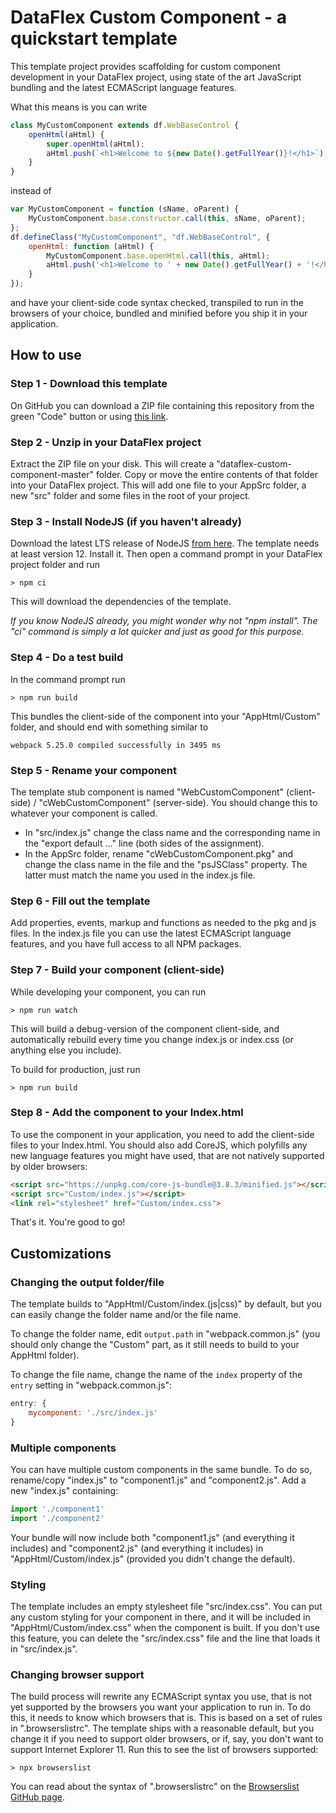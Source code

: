 # DataFlex Custom Component - a quickstart template

This template project provides scaffolding for custom component development in your DataFlex project, using state of the art JavaScript bundling and the latest ECMAScript language features.

What this means is you can write

```javascript
class MyCustomComponent extends df.WebBaseControl {
    openHtml(aHtml) {
        super.openHtml(aHtml);
        aHtml.push(`<h1>Welcome to ${new Date().getFullYear()}!</h1>`);
    }
}
```

instead of

```javascript
var MyCustomComponent = function (sName, oParent) {
    MyCustomComponent.base.constructor.call(this, sName, oParent);
};
df.defineClass("MyCustomComponent", "df.WebBaseControl", {
    openHtml: function (aHtml) {
        MyCustomComponent.base.openHtml.call(this, aHtml);
        aHtml.push('<h1>Welcome to ' + new Date().getFullYear() + '!</h1>');
    }
});
```

and have your client-side code syntax checked, transpiled to run in the browsers of your choice, bundled and minified before you ship it in your application.

## How to use

### Step 1 - Download this template

On GitHub you can download a ZIP file containing this repository from the green "Code" button or using [this link](https://github.com/jkruse/dataflex-custom-component/archive/master.zip).

### Step 2 - Unzip in your DataFlex project

Extract the ZIP file on your disk. This will create a "dataflex-custom-component-master" folder. Copy or move the entire contents of that folder into your DataFlex project. This will add one file to your AppSrc folder, a new "src" folder and some files in the root of your project.

### Step 3 - Install NodeJS (if you haven't already)

Download the latest LTS release of NodeJS [from here](https://nodejs.org/en/download/). The template needs at least version 12. Install it. Then open a command prompt in your DataFlex project folder and run

    > npm ci
    
This will download the dependencies of the template.

_If you know NodeJS already, you might wonder why not "npm install". The "ci" command is simply a lot quicker and just as good for this purpose._

### Step 4 - Do a test build

In the command prompt run

    > npm run build

This bundles the client-side of the component into your "AppHtml/Custom" folder, and should end with something similar to

    webpack 5.25.0 compiled successfully in 3495 ms

### Step 5 - Rename your component

The template stub component is named "WebCustomComponent" (client-side) / "cWebCustomComponent" (server-side). You should change this to whatever your component is called.

* In "src/index.js" change the class name and the corresponding name in the "export default ..." line (both sides of the assignment).
* In the AppSrc folder, rename "cWebCustomComponent.pkg" and change the class name in the file and the "psJSClass" property. The latter must match the name you used in the index.js file.

### Step 6 - Fill out the template

Add properties, events, markup and functions as needed to the pkg and js files. In the index.js file you can use the latest ECMAScript language features, and you have full access to all NPM packages.

### Step 7 - Build your component (client-side)

While developing your component, you can run

    > npm run watch

This will build a debug-version of the component client-side, and automatically rebuild every time you change index.js or index.css (or anything else you include).

To build for production, just run

    > npm run build

### Step 8 - Add the component to your Index.html

To use the component in your application, you need to add the client-side files to your Index.html. You should also add CoreJS, which polyfills any new language features you might have used, that are not natively supported by older browsers:

```html
<script src="https://unpkg.com/core-js-bundle@3.8.3/minified.js"></script>
<script src="Custom/index.js"></script>
<link rel="stylesheet" href="Custom/index.css">
```

That's it. You're good to go!

## Customizations

### Changing the output folder/file

The template builds to "AppHtml/Custom/index.(js|css)" by default, but you can easily change the folder name and/or the file name.

To change the folder name, edit `output.path` in "webpack.common.js" (you should only change the "Custom" part, as it still needs to build to your AppHtml folder).

To change the file name, change the name of the `index` property of the `entry` setting in "webpack.common.js":

```javascript
entry: {
    mycomponent: './src/index.js'
}
```

### Multiple components

You can have multiple custom components in the same bundle. To do so, rename/copy "index.js" to "component1.js" and "component2.js". Add a new "index.js" containing:

```javascript
import './component1'
import './component2'
```

Your bundle will now include both "component1.js" (and everything it includes) and "component2.js" (and everything it includes) in "AppHtml/Custom/index.js" (provided you didn't change the default).

### Styling

The template includes an empty stylesheet file "src/index.css". You can put any custom styling for your component in there, and it will be included in "AppHtml/Custom/index.css" when the component is built. If you don't use this feature, you can delete the "src/index.css" file and the line that loads it in "src/index.js".

### Changing browser support

The build process will rewrite any ECMAScript syntax you use, that is not yet supported by the browsers you want your application to run in. To do this, it needs to know which browsers that is. This is based on a set of rules in ".browserslistrc". The template ships with a reasonable default, but you change it if you need to support older browsers, or if, say, you don't want to support Internet Explorer 11. Run this to see the list of browsers supported:

    > npx browserslist

You can read about the syntax of ".browserslistrc" on the [Browserslist GitHub page](https://github.com/browserslist/browserslist#readme).